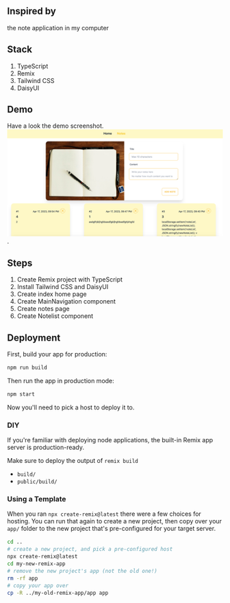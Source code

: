 ## Inspired by
the note application in my computer

## Stack

1. TypeScript
2. Remix
3. Tailwind CSS
4. DaisyUI

## Demo

Have a look the demo screenshot. ![](demoPicture.jpg).

## Steps

1. Create Remix project with TypeScript
2. Install Tailwind CSS and DaisyUI
3. Create index home page
4. Create MainNavigation component
5. Create notes page 
6. Create Notelist component

## Deployment

First, build your app for production:

```sh
npm run build
```

Then run the app in production mode:

```sh
npm start
```

Now you'll need to pick a host to deploy it to.

### DIY

If you're familiar with deploying node applications, the built-in Remix app server is production-ready.

Make sure to deploy the output of `remix build`

- `build/`
- `public/build/`

### Using a Template

When you ran `npx create-remix@latest` there were a few choices for hosting. You can run that again to create a new project, then copy over your `app/` folder to the new project that's pre-configured for your target server.

```sh
cd ..
# create a new project, and pick a pre-configured host
npx create-remix@latest
cd my-new-remix-app
# remove the new project's app (not the old one!)
rm -rf app
# copy your app over
cp -R ../my-old-remix-app/app app
```
